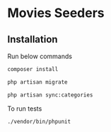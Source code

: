 # Movies Seeders 


## Installation

Run below commands

```bash
composer install

php artisan migrate

php artisan sync:categories

```
To run tests
```bash
./vendor/bin/phpunit

```


